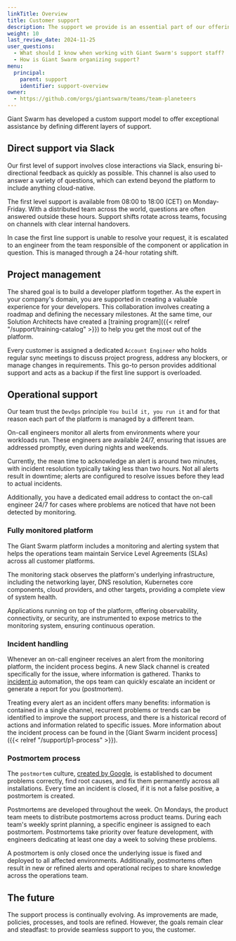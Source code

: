```yaml
---
linkTitle: Overview
title: Customer support
description: The support we provide is an essential part of our offering. Here we explain various support service processes and workflows.
weight: 10
last_review_date: 2024-11-25
user_questions:
  - What should I know when working with Giant Swarm's support staff?
  - How is Giant Swarm organizing support?
menu:
  principal:
    parent: support
    identifier: support-overview
owner:
  - https://github.com/orgs/giantswarm/teams/team-planeteers
---
```


Giant Swarm has developed a custom support model to offer exceptional assistance by defining different layers of support.

## Direct support via Slack

Our first level of support involves close interactions via Slack, ensuring bi-directional feedback as quickly as possible. This channel is also used to answer a variety of questions, which can extend beyond the platform to include anything cloud-native.

The first level support is available from 08:00 to 18:00 (CET) on Monday-Friday. With a distributed team across the world, questions are often answered outside these hours. Support shifts rotate across teams, focusing on channels with clear internal handovers.

In case the first line support is unable to resolve your request, it is escalated to an engineer from the team responsible of the component or application in question. This is managed through a 24-hour rotating shift.

## Project management

The shared goal is to build a developer platform together. As the expert in your company's domain, you are supported in creating a valuable experience for your developers. This collaboration involves creating a roadmap and defining the necessary milestones. At the same time, our Solution Architects have created a [training program]({{< relref "/support/training-catalog" >}}) to help you get the most out of the platform.

Every customer is assigned a dedicated `Account Engineer` who holds regular sync meetings to discuss project progress, address any blockers, or manage changes in requirements. This go-to person provides additional support and acts as a backup if the first line support is overloaded.

## Operational support

Our team trust the `DevOps` principle `You build it, you run it` and for that reason each part of the platform is managed by a different team.

On-call engineers monitor all alerts from environments where your workloads run. These engineers are available 24/7, ensuring that issues are addressed promptly, even during nights and weekends.

Currently, the mean time to acknowledge an alert is around two minutes, with incident resolution typically taking less than two hours. Not all alerts result in downtime; alerts are configured to resolve issues before they lead to actual incidents.

Additionally, you have a dedicated email address to contact the on-call engineer 24/7 for cases where problems are noticed that have not been detected by monitoring.

### Fully monitored platform

The Giant Swarm platform includes a monitoring and alerting system that helps the operations team maintain Service Level Agreements (SLAs) across all customer platforms.

The monitoring stack observes the platform's underlying infrastructure, including the networking layer, DNS resolution, Kubernetes core components, cloud providers, and other targets, providing a complete view of system health.

Applications running on top of the platform, offering observability, connectivity, or security, are instrumented to expose metrics to the monitoring system, ensuring continuous operation.

### Incident handling

Whenever an on-call engineer receives an alert from the monitoring platform, the incident process begins. A new Slack channel is created specifically for the issue, where information is gathered. Thanks to [incident.io](https://incident.io) automation, the ops team can quickly escalate an incident or generate a report for you (postmortem).

Treating every alert as an incident offers many benefits: information is contained in a single channel, recurrent problems or trends can be identified to improve the support process, and there is a historical record of actions and information related to specific issues. More information about the incident process can be found in the [Giant Swarm incident process]({{< relref "/support/p1-process" >}}).

### Postmortem process

The `postmortem` culture, [created by Google](https://sre.google/sre-book/postmortem-culture/), is established to document problems correctly, find root causes, and fix them permanently across all installations. Every time an incident is closed, if it is not a false positive, a postmortem is created.

Postmortems are developed throughout the week. On Mondays, the product team meets to distribute postmortems across product teams. During each team's weekly sprint planning, a specific engineer is assigned to each postmortem. Postmortems take priority over feature development, with engineers dedicating at least one day a week to solving these problems.

A postmortem is only closed once the underlying issue is fixed and deployed to all affected environments. Additionally, postmortems often result in new or refined alerts and operational recipes to share knowledge across the operations team.

## The future

The support process is continually evolving. As improvements are made, policies, processes, and tools are refined. However, the goals remain clear and steadfast: to provide seamless support to you, the customer.
